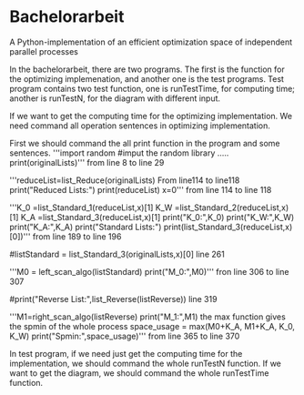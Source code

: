 # Bachelorarbeit
A Python-implementation of an efficient optimization space of independent parallel processes

In the bachelorarbeit, there are two programs. The first is the function for the optimizing implemenation, and another one is the test programs.
Test program contains two test function, one is runTestTime, for computing time; another is runTestN, for the diagram with different input.

If we want to get the computing time for the optimizing implementation.
We need command all operation sentences in optimizing implementation.

First we should command the all print function in the program and some sentences. 
'''import random       #imput the random library 
.....
print(originalLists)'''
from line 8 to line 29

'''reduceList=list_Reduce(originalLists) From line114 to line118
print("Reduced Lists:")
print(reduceList)
x=0'''
from line 114 to line 118


'''K_0 =list_Standard_1(reduceList,x)[1]
K_W =list_Standard_2(reduceList,x)[1]
K_A =list_Standard_3(reduceList,x)[1]
print("K_0:",K_0)
print("K_W:",K_W)
print("K_A:",K_A)
print("Standard Lists:")
print(list_Standard_3(reduceList,x)[0])'''
from line 189 to line 196

#listStandard = list_Standard_3(originalLists,x)[0]
line 261

'''M0 = left_scan_algo(listStandard)
print("M_0:",M0)'''
fron line 306 to line 307

#print("Reverse List:",list_Reverse(listReverse))
line 319

'''M1=right_scan_algo(listReverse)
print("M_1:",M1)
the max function gives the spmin of the whole process
space_usage = max(M0+K_A, M1+K_A, K_0, K_W)
print("Spmin:",space_usage)'''
from line 365 to line 370

In test program, if we need just get the computing time for the implementation, we should command the whole runTestN function.
If we want to get the diagram, we should command the whole runTestTime function.
